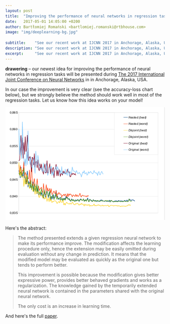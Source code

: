 ```yaml
---
layout: post
title:  "Improving the performance of neural networks in regression tasks using drawering"
date:   2017-05-01 14:05:00 +0200
author: Bartłomiej Romański <bartlomiej.romanski@rtbhouse.com>
image: "img/deeplearning-bg.jpg"

subtitle:    "See our recent work at IJCNN 2017 in Anchorage, Alaska, USA."
description: "See our recent work at IJCNN 2017 in Anchorage, Alaska, USA."
excerpt:     "See our recent work at IJCNN 2017 in Anchorage, Alaska, USA."
---
```


**drawering** – our newest idea for improving the performance of neural networks in regression tasks will be presented during <a href="http://www.ijcnn.org/">The 2017 International Joint Conference on Neural Networks</a> in in Anchorage, Alaska, USA.

In our case the improvement is very clear (see the accuracy-loss chart below), but we strongly believe the method should work well in most of the regression tasks. Let us know how this idea works on your model!

<img src="/pics/drawering-chart.png">

Here's the abstract:

> The method presented extends a given regression
> neural network to make its performance improve. The modification affects the learning procedure only, hence the extension
> may be easily omitted during evaluation without any change in
> prediction. It means that the modified model may be evaluated
> as quickly as the original one but tends to perform better.
>
> This improvement is possible because the modification gives
> better expressive power, provides better behaved gradients
> and works as a regularization. The knowledge gained by
> the temporarily extended neural network is contained in the
> parameters shared with the original neural network.
> 
> The only cost is an increase in learning time.

And here's the full <a href="https://arxiv.org/abs/1612.01589">paper</a>.

